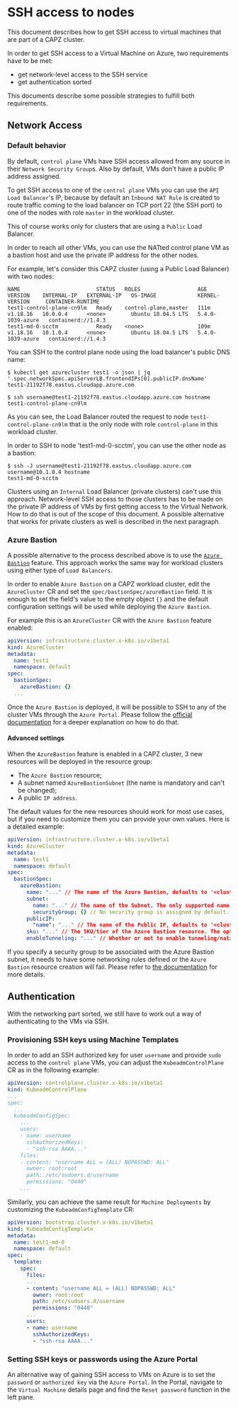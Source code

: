 # SSH access to nodes

This document describes how to get SSH access to virtual machines that are part of a CAPZ cluster.

In order to get SSH access to a Virtual Machine on Azure, two requirements have to be met:

- get network-level access to the SSH service
- get authentication sorted

This documents describe some possible strategies to fulfill both requirements.

## Network Access

### Default behavior

By default, `control plane` VMs have SSH access allowed from any source in their `Network Security Group`s. Also by default,
VMs don't have a public IP address assigned. 

To get SSH access to one of the `control plane` VMs you can use the `API Load Balancer`'s IP, because by default an `Inbound NAT Rule`
is created to route traffic coming to the load balancer on TCP port 22 (the SSH port) to one of the nodes with role `master` in the workload cluster.

This of course works only for clusters that are using a `Public` Load Balancer.

In order to reach all other VMs, you can use the NATted control plane VM as a bastion host and use the private IP
address for the other nodes.

For example, let's consider this CAPZ cluster (using a Public Load Balancer) with two nodes:

```shell
NAME                        STATUS   ROLES                  AGE    VERSION    INTERNAL-IP   EXTERNAL-IP   OS-IMAGE             KERNEL-VERSION     CONTAINER-RUNTIME
test1-control-plane-cn9lm   Ready    control-plane,master   111m   v1.18.16   10.0.0.4      <none>        Ubuntu 18.04.5 LTS   5.4.0-1039-azure   containerd://1.4.3
test1-md-0-scctm            Ready    <none>                 109m   v1.18.16   10.1.0.4      <none>        Ubuntu 18.04.5 LTS   5.4.0-1039-azure   containerd://1.4.3
```

You can SSH to the control plane node using the load balancer's public DNS name:

```shell
$ kubectl get azurecluster test1 -o json | jq '.spec.networkSpec.apiServerLB.frontendIPs[0].publicIP.dnsName'
test1-21192f78.eastus.cloudapp.azure.com

$ ssh username@test1-21192f78.eastus.cloudapp.azure.com hostname
test1-control-plane-cn9lm
```

As you can see, the Load Balancer routed the request to node `test1-control-plane-cn9lm` that is the only node with role `control-plane` in this workload cluster.

In order to SSH to node 'test1-md-0-scctm', you can use the other node as a bastion:

```shell
$ ssh -J username@test1-21192f78.eastus.cloudapp.azure.com username@10.1.0.4 hostname
test1-md-0-scctm
```

Clusters using an `Internal` Load Balancer (private clusters) can't use this approach. Network-level SSH access to those clusters has to be made on the private IP address of VMs
by first getting access to the Virtual Network. How to do that is out of the scope of this document.
A possible alternative that works for private clusters as well is described in the next paragraph.

### Azure Bastion

A possible alternative to the process described above is to use the [`Azure Bastion`](https://azure.microsoft.com/en-us/services/azure-bastion/) feature.
This approach works the same way for workload clusters using either type of `Load Balancers`.

In order to enable `Azure Bastion` on a CAPZ workload cluster, edit the `AzureCluster` CR and set the `spec/bastionSpec/azureBastion` field.
It is enough to set the field's value to the empty object `{}` and the default configuration settings will be used while deploying the `Azure Bastion`.

For example this is an `AzureCluster` CR with the `Azure Bastion` feature enabled:

```yaml
apiVersion: infrastructure.cluster.x-k8s.io/v1beta1
kind: AzureCluster
metadata:
  name: test1
  namespace: default
spec:
  bastionSpec:
    azureBastion: {}
  ...
```

Once the `Azure Bastion` is deployed, it will be possible to SSH to any of the cluster VMs through the
`Azure Portal`. Please follow the [official documentation](https://docs.microsoft.com/en-us/azure/bastion/bastion-overview)
for a deeper explanation on how to do that.

#### Advanced settings

When the `AzureBastion` feature is enabled in a CAPZ cluster, 3 new resources will be deployed in the resource group:

- The `Azure Bastion` resource;
- A subnet named `AzureBastionSubnet` (the name is mandatory and can't be changed);
- A public `IP address`.

The default values for the new resources should work for most use cases, but if you need to customize them you can 
provide your own values. Here is a detailed example:

```yaml
apiVersion: infrastructure.cluster.x-k8s.io/v1beta1
kind: AzureCluster
metadata:
  name: test1
  namespace: default
spec:
  bastionSpec:
    azureBastion:
      name: "..." // The name of the Azure Bastion, defaults to '<cluster name>-azure-bastion'
      subnet:
        name: "..." // The name of the Subnet. The only supported name is `AzureBastionSubnet` (this is an Azure limitation).
        securityGroup: {} // No security group is assigned by default. You can choose to have one created and assigned by defining it. 
      publicIP:
        "name": "..." // The name of the Public IP, defaults to '<cluster name>-azure-bastion-pip'.
      sku: "..." // The SKU/tier of the Azure Bastion resource. The options are `Standard` and `Basic`. The default value is `Basic`.
      enableTunneling: "..." // Whether or not to enable tunneling/native client support. The default value is `false`.
```

If you specify a security group to be associated with the Azure Bastion subnet, it needs to have some networking rules defined or
the `Azure Bastion` resource creation will fail. Please refer to [the documentation](https://docs.microsoft.com/en-us/azure/bastion/bastion-nsg) for more details.

## Authentication

With the networking part sorted, we still have to work out a way of authenticating to the VMs via SSH.

### Provisioning SSH keys using Machine Templates

In order to add an SSH authorized key for user `username` and provide `sudo` access to the `control plane` VMs, you can adjust the `KubeadmControlPlane` CR
as in the following example:

```yaml
apiVersion: controlplane.cluster.x-k8s.io/v1beta1
kind: KubeadmControlPlane
...
spec:
  ...
  kubeadmConfigSpec:
    ...
    users:
    - name: username
      sshAuthorizedKeys:
      - "ssh-rsa AAAA..."
    files:
    - content: "username ALL = (ALL) NOPASSWD: ALL"
      owner: root:root
      path: /etc/sudoers.d/username
      permissions: "0440"
    ...
```

Similarly, you can achieve the same result for `Machine Deployments` by customizing the `KubeadmConfigTemplate` CR: 

```yaml
apiVersion: bootstrap.cluster.x-k8s.io/v1beta1
kind: KubeadmConfigTemplate
metadata:
  name: test1-md-0
  namespace: default
spec:
  template:
    spec:
      files:
      ...
      - content: "username ALL = (ALL) NOPASSWD: ALL"
        owner: root:root
        path: /etc/sudoers.d/username
        permissions: "0440"
      ...
      users:
      - name: username
        sshAuthorizedKeys:
        - "ssh-rsa AAAA..."
```

### Setting SSH keys or passwords using the Azure Portal

An alternative way of gaining SSH access to VMs on Azure is to set the `password` or `authorized key` via the `Azure Portal`.
In the Portal, navigate to the `Virtual Machine` details page and find the `Reset password` function in the left pane.
